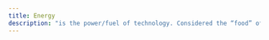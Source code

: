 ```yaml
---
title: Energy
description: "is the power/fuel of technology. Considered the “food” of technology. All other areas depend on it."
---
```

